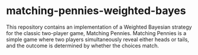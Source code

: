 # matching-pennies-weighted-bayes
This repository contains an implementation of a Weighted Bayesian strategy for the classic two-player game, Matching Pennies. Matching Pennies is a simple game where two players simultaneously reveal either heads or tails, and the outcome is determined by whether the choices match.
